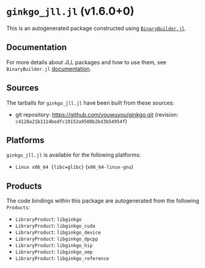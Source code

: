 # `ginkgo_jll.jl` (v1.6.0+0)

This is an autogenerated package constructed using [`BinaryBuilder.jl`](https://github.com/JuliaPackaging/BinaryBuilder.jl).

## Documentation

For more details about JLL packages and how to use them, see `BinaryBuilder.jl` [documentation](https://docs.binarybuilder.org/stable/jll/).

## Sources

The tarballs for `ginkgo_jll.jl` have been built from these sources:

* git repository: https://github.com/youwuyou/ginkgo.git (revision: `c4128a21b1114bedfc19153a9508b2bd3b54954f`)

## Platforms

`ginkgo_jll.jl` is available for the following platforms:

* `Linux x86_64 {libc=glibc}` (`x86_64-linux-gnu`)

## Products

The code bindings within this package are autogenerated from the following `Products`:

* `LibraryProduct`: `libginkgo`
* `LibraryProduct`: `libginkgo_cuda`
* `LibraryProduct`: `libginkgo_device`
* `LibraryProduct`: `libginkgo_dpcpp`
* `LibraryProduct`: `libginkgo_hip`
* `LibraryProduct`: `libginkgo_omp`
* `LibraryProduct`: `libginkgo_reference`
